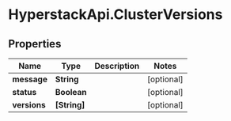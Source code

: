 # HyperstackApi.ClusterVersions

## Properties

Name | Type | Description | Notes
------------ | ------------- | ------------- | -------------
**message** | **String** |  | [optional] 
**status** | **Boolean** |  | [optional] 
**versions** | **[String]** |  | [optional] 


